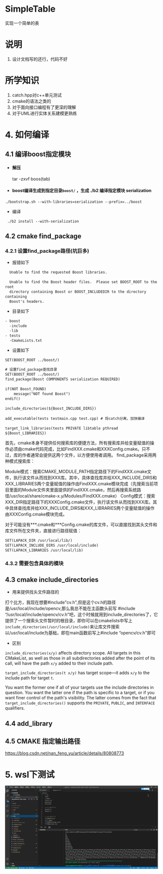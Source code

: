 # SimpleTable
实现一个简单的表
# 说明
1. 设计文档写的还行，代码不好
# 所学知识
1. catch.hpp对c++单元测试
2. cmake的语法之类的
3. 对于面向接口编程有了更深的理解
4. 对于UML进行实体关系建模更熟练

# 4. 如何编译

## 4.1 编译boost指定模块

- #### 解压

  tar -zxvf boos(tab)

- #### boost编译生成到指定目录`boost/` ，生成 ./b2 编译指定模块 serialization

```
./bootstrap.sh --with-libraries=serialization --prefix=../boost
```

- 编译

```
 ./b2 install --with-serialization
```



## 4.2 cmake find_package

### 4.2.1 设置find_package路径(坑巨多)

- 报错如下

```
  Unable to find the requested Boost libraries.

  Unable to find the Boost header files.  Please set BOOST_ROOT to the root
  directory containing Boost or BOOST_INCLUDEDIR to the directory containing
  Boost's headers.
```

- 目录如下

```
- boost
  -include
  -lib
- tests
  -CmakeLists.txt
```

- 设置如下

```
SET(BOOST_ROOT ../boost/) 
```

```
# 设置find_package查找目录
SET(BOOST_ROOT ../boost/) 
find_package(Boost COMPONENTS serialization REQUIRED)

if(NOT Boost_FOUND)
    message("NOT found Boost")
endif()

include_directories(${Boost_INCLUDE_DIRS})

add_executable(tests testmain.cpp test.cpp) # 将catch分离，加快编译

target_link_libraries(tests PRIVATE libtable pthread ${Boost_LIBRARIES})
```

首先，cmake本身不提供任何搜索库的便捷方法，所有搜索库并给变量赋值的操作必须由cmake代码完成，比如FindXXX.cmake和XXXConfig.cmake。只不过，库的作者通常会提供这两个文件，以方便使用者调用。
find_package采用两种模式搜索库：

Module模式：搜索CMAKE_MODULE_PATH指定路径下的FindXXX.cmake文件，执行该文件从而找到XXX库。其中，具体查找库并给XXX_INCLUDE_DIRS和XXX_LIBRARIES两个变量赋值的操作由FindXXX.cmake模块完成（先搜索当前项目里面的Module文件夹里面提供的FindXXX.cmake，然后再搜索系统路径/usr/local/share/cmake-x.y/Modules/FindXXX.cmake）
Config模式：搜索XXX_DIR指定路径下的XXXConfig.cmake文件，执行该文件从而找到XXX库。其中具体查找库并给XXX_INCLUDE_DIRS和XXX_LIBRARIES两个变量赋值的操作由XXXConfig.cmake模块完成。

对于可能没有***.cmake和***Config.cmake的库文件，可以直接找到其头文件和库文件所在文件夹，直接进行路径赋值：

```
SET(LAPACK_DIR /usr/local/lib/) 
SET(LAPACK_INCLUDE_DIRS /usr/local/include) 
SET(LAPACK_LIBRARIES /usr/local/lib)
```

### 4.3.2 需要包含具体的模块



## 4.3 cmake include_directories

- 
  用来提供找头文件路径的

打个比方，我现在想要#include"cv.h",但是这个cv.h的路径是/usr/local/include/opencv,那么我总不能在主函数头前写
#include “/usr/local/include/opencv/cv.h”吧，这个时候就用到include_directories了，它提供了一个搜索头文件暂时的根目录，即你可以在cmakelists中写上`include_directories(/usr/local/include)`来让库文件搜索以/usr/local/include为基础，即在main函数前写上#include “opencv/cv.h"即可

- 区别

`include_directories(x/y)` affects directory scope. All targets in this CMakeList, as well as those in all subdirectories added after the point of its call, will have the path `x/y` added to their include path.

`target_include_directories(t x/y)` has target scope—it adds `x/y` to the include path for target `t`.

You want the former one if all of your targets use the include directories in question. You want the latter one if the path is specific to a target, or if you want finer control of the path's visibility. The latter comes from the fact that `target_include_directories()` supports the `PRIVATE`, `PUBLIC`, and `INTERFACE` qualifiers.

## 4.4 add_library

## 4.5 CMAKE 指定输出路径

https://blog.csdn.net/nan_feng_yu/article/details/80808773

# 5. wsl下测试

![image-20210425154222707](README.assets/image-20210425154222707.png)